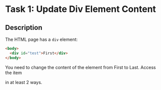 # Task 1: Update Div Element Content

## Description
The HTML page has a `div` element:

```html
<body>    
  <div id="test">First</div> 
</body>
```
You need to change the content of the element from First to Last. Access the item <div> in at least 2 ways.	 
